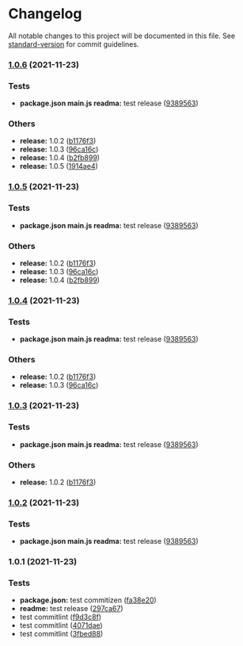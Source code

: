 # Changelog

All notable changes to this project will be documented in this file. See [standard-version](https://github.com/conventional-changelog/standard-version) for commit guidelines.

### [1.0.6](https://github.com/zhaoyangkanshijie/gitHookExample/compare/v1.0.1...v1.0.6) (2021-11-23)


### Tests

* **package.json main.js readma:** test release ([9389563](https://github.com/zhaoyangkanshijie/gitHookExample/commit/93895637c6b9ed4d32fe7b3d3ed2acd5379715ab))


### Others

* **release:** 1.0.2 ([b1176f3](https://github.com/zhaoyangkanshijie/gitHookExample/commit/b1176f30e3b304f1b5ef5e8f62acfaafa3575164))
* **release:** 1.0.3 ([96ca16c](https://github.com/zhaoyangkanshijie/gitHookExample/commit/96ca16c10845d23bd0230291a69501f3865cad8d))
* **release:** 1.0.4 ([b2fb899](https://github.com/zhaoyangkanshijie/gitHookExample/commit/b2fb899a4ed5d4cee32874a37c3410f010e6942c))
* **release:** 1.0.5 ([1914ae4](https://github.com/zhaoyangkanshijie/gitHookExample/commit/1914ae4bf17cc2476071b9b6b4ed80bf00d24e94))

### [1.0.5](https://github.com/zhaoyangkanshijie/gitHookExample/compare/v1.0.1...v1.0.5) (2021-11-23)


### Tests

* **package.json main.js readma:** test release ([9389563](https://github.com/zhaoyangkanshijie/gitHookExample/commit/93895637c6b9ed4d32fe7b3d3ed2acd5379715ab))


### Others

* **release:** 1.0.2 ([b1176f3](https://github.com/zhaoyangkanshijie/gitHookExample/commit/b1176f30e3b304f1b5ef5e8f62acfaafa3575164))
* **release:** 1.0.3 ([96ca16c](https://github.com/zhaoyangkanshijie/gitHookExample/commit/96ca16c10845d23bd0230291a69501f3865cad8d))
* **release:** 1.0.4 ([b2fb899](https://github.com/zhaoyangkanshijie/gitHookExample/commit/b2fb899a4ed5d4cee32874a37c3410f010e6942c))

### [1.0.4](https://github.com/zhaoyangkanshijie/gitHookExample/compare/v1.0.1...v1.0.4) (2021-11-23)


### Tests

* **package.json main.js readma:** test release ([9389563](https://github.com/zhaoyangkanshijie/gitHookExample/commit/93895637c6b9ed4d32fe7b3d3ed2acd5379715ab))


### Others

* **release:** 1.0.2 ([b1176f3](https://github.com/zhaoyangkanshijie/gitHookExample/commit/b1176f30e3b304f1b5ef5e8f62acfaafa3575164))
* **release:** 1.0.3 ([96ca16c](https://github.com/zhaoyangkanshijie/gitHookExample/commit/96ca16c10845d23bd0230291a69501f3865cad8d))

### [1.0.3](https://github.com/zhaoyangkanshijie/gitHookExample/compare/v1.0.1...v1.0.3) (2021-11-23)


### Tests

* **package.json main.js readma:** test release ([9389563](https://github.com/zhaoyangkanshijie/gitHookExample/commit/93895637c6b9ed4d32fe7b3d3ed2acd5379715ab))


### Others

* **release:** 1.0.2 ([b1176f3](https://github.com/zhaoyangkanshijie/gitHookExample/commit/b1176f30e3b304f1b5ef5e8f62acfaafa3575164))

### [1.0.2](https://github.com/zhaoyangkanshijie/gitHookExample/compare/v1.0.1...v1.0.2) (2021-11-23)


### Tests

* **package.json main.js readma:** test release ([9389563](https://github.com/zhaoyangkanshijie/gitHookExample/commit/93895637c6b9ed4d32fe7b3d3ed2acd5379715ab))

### 1.0.1 (2021-11-23)


### Tests

* **package.json:** test commitizen ([fa38e20](https://github.com/zhaoyangkanshijie/gitHookExample/commit/fa38e2058fc0af08844c35944460adfa605302b5))
* **readme:** test release ([297ca67](https://github.com/zhaoyangkanshijie/gitHookExample/commit/297ca67fc528faa2cca63888477496e104be2a49))
* test commitlint ([f9d3c8f](https://github.com/zhaoyangkanshijie/gitHookExample/commit/f9d3c8f3916af904d47cc2ff29a2e2e71d4e2d90))
* test commitlint ([4071dae](https://github.com/zhaoyangkanshijie/gitHookExample/commit/4071dae0fae0ffb5d2b7a592074c410b5f6924db))
* test commitlint ([3fbed88](https://github.com/zhaoyangkanshijie/gitHookExample/commit/3fbed8882bf0e035a0326472b00e4a157dbe5af9))
